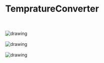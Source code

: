 # TempratureConverter
<br><br>
<img src="https://user-images.githubusercontent.com/52134154/164286046-06e38480-7f1f-499b-91e6-a1bc0493ff16.png" alt="drawing" /><br><br>
<img src="https://user-images.githubusercontent.com/52134154/164286068-b0e68310-1a55-4ba6-bfc7-6855964f0f87.png" alt="drawing" /><br><br>
<img src="https://user-images.githubusercontent.com/52134154/164286082-dafb2beb-8595-439c-b559-f17a961cbf1b.png" alt="drawing" />
## 
